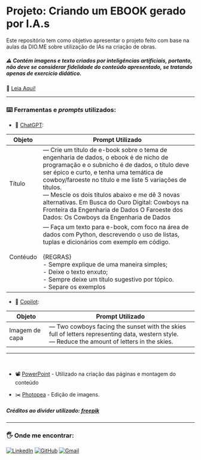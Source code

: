 
# Projeto: Criando um EBOOK gerado por I.A.s

Este repositório tem como objetivo apresentar o projeto feito com base na aulas da DIO.ME sobre utilização de IAs na criação de obras.

##### ⚠️ Contém imagens e texto criados por inteligências artificiais, portanto, não deve se considerar fidelidade do conteúdo apresentado, se tratando apenas de exercício didático.

🌵 [Leia Aqui!](https://github.com/Lucas-Ribeir0/creating-a-ebook-with-ia-dio-me/blob/main/output/E-BOOK_Cowboys_Dados.pdf)

<hr/>

### ⌨️ Ferramentas e _prompts_ utilizados:

- 🤖 [ChatGPT](https://chat.openai.com/):

| Objeto | Prompt Utilizado |
|---------|-----------------|
| Título | — Crie um título de e-book sobre o tema de engenharia de dados, o ebook é de nicho de programação e o subnicho é de dados, o título deve ser épico e curto, e tenha uma temática de cowboy/faroeste no título e me liste 5 variações de títulos. <br/> — Mescle os dois títulos abaixo e me dê 3 novas alternativas. Em Busca do Ouro Digital: Cowboys na Fronteira da Engenharia de Dados O Faroeste dos Dados: Os Cowboys da Engenharia de Dados
| Contéudo | — Faça um texto para e-book, com foco na área de dados com Python, descrevendo o uso de listas, tuplas e dicionários com exemplo em código. <br/><br/> {REGRAS} <br/> - Sempre explique de uma maneira simples; <br/> - Deixe o texto enxuto; <br/> - Sempre deixe um título sugestivo por tópico. <br/> - Separe os exemplos

- 🎨 [Copilot](https://copilot.microsoft.com/):

| Objeto | Prompt Utilizado |
|-------- | --------------- |
| Imagem de capa | — Two cowboys facing the sunset with the skies full of letters representing data, western style. <br/> — Reduce the amount of letters in the skies.

<hr/>
<br/>

- 📽️ [PowerPoint](https://www.microsoft.com/pt-br/microsoft-365/powerpoint) - Utilizado na criação das páginas e montagem do conteúdo

- ✂️ [Photopea](https://www.photopea.com/) - Edição de imagens.



##### Créditos ao _divider_ utilizado: [freepik](https://www.freepik.com/free-vector/ornaments-collection-retro-style_799420.htm#query=western%20divider&position=3&from_view=keyword&track=ais&uuid=c1c79b94-998b-4e36-8231-24a5983a4dd4)

<hr/>


### 🖐️ Onde me encontrar:



[![LinkedIn](https://img.shields.io/badge/LinkedIn-0077B5?style=for-the-badge&logo=linkedin&logoColor=white)](https://www.linkedin.com/in/lucasaribeiro/)  [![GitHub](https://img.shields.io/badge/GitHub-100000?style=for-the-badge&logo=github&logoColor=white)](https://github.com/Lucas-Ribeir0) [![Gmail](https://img.shields.io/badge/Gmail-333333?style=for-the-badge&logo=gmail&logoColor=red)](mailto:lucasantonioribeiro0@gmail.com)

